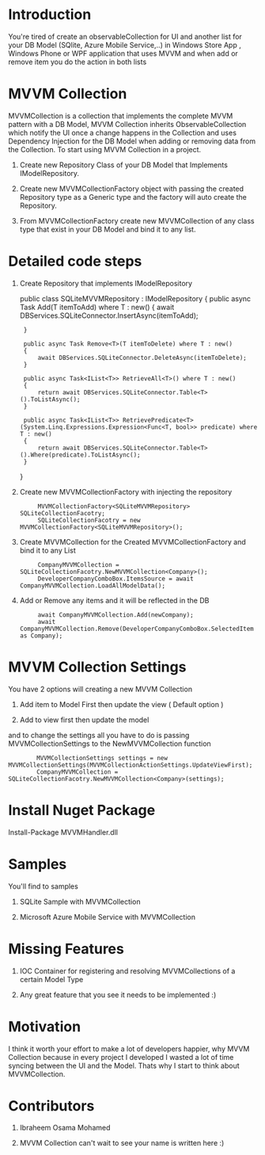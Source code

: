 # Introduction
You're tired of create an observableCollection for UI and another list for your DB Model (SQlite, Azure Mobile Service,..) in  Windows Store App , Windows Phone or WPF application that uses MVVM and when add or remove item you do the action in both lists

# MVVM Collection

MVVMCollection is a collection that implements the complete MVVM pattern with a DB Model, MVVM Collection inherits ObservableCollection which notify the UI once a change happens in the Collection and uses Dependency Injection for the DB Model when adding or removing data from the Collection.
To start using MVVM Collection in a project.

1)	Create new Repository Class of your DB Model that Implements IModelRepository.

2)	Create new MVVMCollectionFactory object with passing the created Repository type as a Generic type and the factory will auto create the Repository.

3)	From MVVMCollectionFactory create new MVVMCollection of any class type that exist in your DB Model and bind it to any list.

# Detailed code steps

1) Create Repository that implements IModelRepository

    public class SQLiteMVVMRepository : IModelRepository
    {
        public async Task Add<T>(T itemToAdd) where T : new()
        {
            await DBServices.SQLiteConnector.InsertAsync(itemToAdd);

        }

        public async Task Remove<T>(T itemToDelete) where T : new()
        {
            await DBServices.SQLiteConnector.DeleteAsync(itemToDelete);
        }

        public async Task<IList<T>> RetrieveAll<T>() where T : new()
        {
            return await DBServices.SQLiteConnector.Table<T>().ToListAsync();
        }

        public async Task<IList<T>> RetrievePredicate<T>(System.Linq.Expressions.Expression<Func<T, bool>> predicate) where T : new()
        {
            return await DBServices.SQLiteConnector.Table<T>().Where(predicate).ToListAsync();
        }
    }

2) Create new MVVMCollectionFactory with injecting the repository

            MVVMCollectionFactory<SQLiteMVVMRepository> SQLiteCollectionFacotry;
            SQLiteCollectionFacotry = new MVVMCollectionFactory<SQLiteMVVMRepository>();

3) Create MVVMCollection for the Created MVVMCollectionFactory and bind it to any List

            CompanyMVVMCollection = SQLiteCollectionFacotry.NewMVVMCollection<Company>();
            DeveloperCompanyComboBox.ItemsSource = await CompanyMVVMCollection.LoadAllModelData();

4) Add or Remove any items and it will be reflected in the DB

            await CompanyMVVMCollection.Add(newCompany);
            await CompanyMVVMCollection.Remove(DeveloperCompanyComboBox.SelectedItem as Company);


# MVVM Collection Settings
You have 2 options will creating a new MVVM Collection

1) Add item to Model First then update the view ( Default option )

2) Add to view first then update the model

and to change the settings all you have to do is passing MVVMCollectionSettings to the NewMVVMCollection function

            MVVMCollectionSettings settings = new MVVMCollectionSettings(MVVMCollectionActionSettings.UpdateViewFirst);
            CompanyMVVMCollection = SQLiteCollectionFacotry.NewMVVMCollection<Company>(settings);
            

# Install Nuget Package

Install-Package MVVMHandler.dll

# Samples
You'll find to samples

1) SQLite Sample with MVVMCollection

2) Microsoft Azure Mobile Service with MVVMCollection

# Missing Features
1) IOC Container for registering and resolving MVVMCollections of a certain Model Type

2) Any great feature that you see it needs to be implemented :)

# Motivation
I think it worth your effort to make a lot of developers happier, why MVVM Collection because in every project I developed I wasted a lot of time syncing between the UI and the Model. Thats why I start to think about MVVMCollection.

# Contributors

1) Ibraheem Osama Mohamed

2) MVVM Collection can't wait to see your name is written here :)

